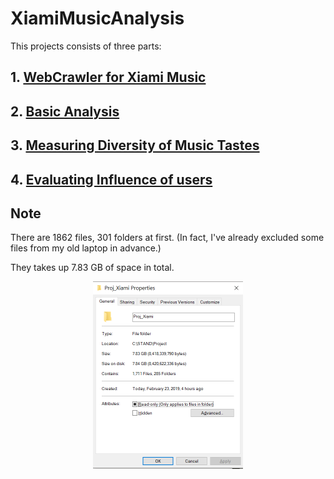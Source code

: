 # XiamiMusicAnalysis

This projects consists of three parts:

## 1. [WebCrawler for Xiami Music](https://github.com/Vida42/XiamiMusicAnalysis/tree/master/01_data_prep)

## 2. [Basic Analysis](https://github.com/Vida42/XiamiMusicAnalysis/tree/master/03_Basic_Analysis)

## 3. [Measuring Diversity of Music Tastes](https://github.com/Vida42/XiamiMusicAnalysis/tree/master/04_Diversity_of_Music_Tastes)

## 4. [Evaluating Influence of users](https://github.com/Vida42/XiamiMusicAnalysis/tree/master/05_Vital_Users_Identification)

## Note

There are 1862 files, 301 folders at first.
(In fact, I've already excluded some files from my old laptop in advance.)

They takes up 7.83 GB of space in total.

<p align="center">
    <img src="https://github.com/Vida42/XiamiMusicAnalysis/blob/master/glance.PNG" alt="Sample"  width="240" height="300">
    <p align="center">
        <em></em>
    </p>
</p>
